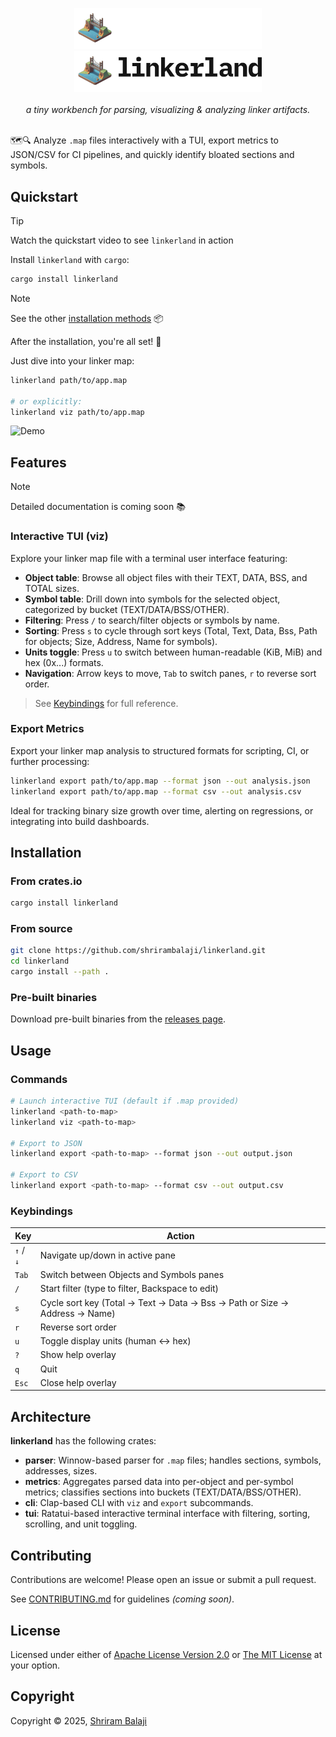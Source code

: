 <p align="center">
    <img src="./.github/images/logo-dark.png#gh-dark-mode-only" width="300">
    <img src="./.github/images/logo-light.png#gh-light-mode-only" width="300">
    <br>
    <br>
    <em>a tiny workbench for parsing, visualizing & analyzing linker artifacts.</em>
    <br>
    <br>
</p>

🗺️🔍 Analyze `.map` files interactively with a TUI, export metrics to JSON/CSV for CI pipelines, and quickly identify bloated sections and symbols.

## Quickstart

> [!TIP]
> Watch the quickstart video to see `linkerland` in action

Install `linkerland` with `cargo`:

```bash
cargo install linkerland
```

> [!NOTE]  
> See the other [installation methods](#installation) 📦

After the installation, you're all set! 💯

Just dive into your linker map:

```bash
linkerland path/to/app.map

# or explicitly:
linkerland viz path/to/app.map
```

![Demo](./docs/demo.gif)

## Features

> [!NOTE]  
> Detailed documentation is coming soon 📚

### Interactive TUI (viz)

Explore your linker map file with a terminal user interface featuring:

- **Object table**: Browse all object files with their TEXT, DATA, BSS, and TOTAL sizes.
- **Symbol table**: Drill down into symbols for the selected object, categorized by bucket (TEXT/DATA/BSS/OTHER).
- **Filtering**: Press `/` to search/filter objects or symbols by name.
- **Sorting**: Press `s` to cycle through sort keys (Total, Text, Data, Bss, Path for objects; Size, Address, Name for symbols).
- **Units toggle**: Press `u` to switch between human-readable (KiB, MiB) and hex (0x...) formats.
- **Navigation**: Arrow keys to move, `Tab` to switch panes, `r` to reverse sort order.

> See [Keybindings](#keybindings) for full reference.

### Export Metrics

Export your linker map analysis to structured formats for scripting, CI, or further processing:

```bash
linkerland export path/to/app.map --format json --out analysis.json
linkerland export path/to/app.map --format csv --out analysis.csv
```

Ideal for tracking binary size growth over time, alerting on regressions, or integrating into build dashboards.

## Installation

### From crates.io

```bash
cargo install linkerland
```

### From source

```bash
git clone https://github.com/shrirambalaji/linkerland.git
cd linkerland
cargo install --path .
```

### Pre-built binaries

Download pre-built binaries from the [releases page](https://github.com/shrirambalaji/linkerland/releases).

## Usage

### Commands

```bash
# Launch interactive TUI (default if .map provided)
linkerland <path-to-map>
linkerland viz <path-to-map>

# Export to JSON
linkerland export <path-to-map> --format json --out output.json

# Export to CSV
linkerland export <path-to-map> --format csv --out output.csv
```

### Keybindings

| Key       | Action                                                                     |
| --------- | -------------------------------------------------------------------------- |
| `↑` / `↓` | Navigate up/down in active pane                                            |
| `Tab`     | Switch between Objects and Symbols panes                                   |
| `/`       | Start filter (type to filter, Backspace to edit)                           |
| `s`       | Cycle sort key (Total → Text → Data → Bss → Path or Size → Address → Name) |
| `r`       | Reverse sort order                                                         |
| `u`       | Toggle display units (human ↔ hex)                                         |
| `?`       | Show help overlay                                                          |
| `q`       | Quit                                                                       |
| `Esc`     | Close help overlay                                                         |

## Architecture

**linkerland** has the following crates:

- **parser**: Winnow-based parser for `.map` files; handles sections, symbols, addresses, sizes.
- **metrics**: Aggregates parsed data into per-object and per-symbol metrics; classifies sections into buckets (TEXT/DATA/BSS/OTHER).
- **cli**: Clap-based CLI with `viz` and `export` subcommands.
- **tui**: Ratatui-based interactive terminal interface with filtering, sorting, scrolling, and unit toggling.

## Contributing

Contributions are welcome! Please open an issue or submit a pull request.

See [CONTRIBUTING.md](./CONTRIBUTING.md) for guidelines _(coming soon)_.

## License

Licensed under either of [Apache License Version 2.0](./LICENSE-APACHE) or [The MIT License](./LICENSE-MIT) at your option.

## Copyright

Copyright © 2025, [Shriram Balaji](https://github.com/shrirambalaji)

